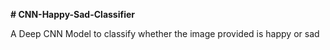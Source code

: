 **# CNN-Happy-Sad-Classifier**

A Deep CNN Model to classify whether the image provided is happy or sad

